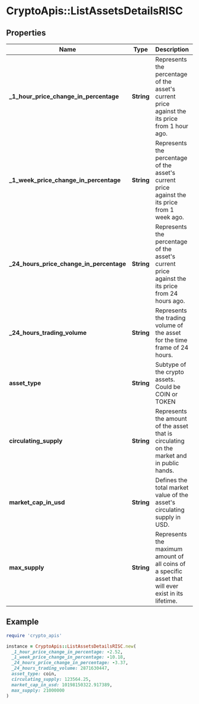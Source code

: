 # CryptoApis::ListAssetsDetailsRISC

## Properties

| Name | Type | Description | Notes |
| ---- | ---- | ----------- | ----- |
| **_1_hour_price_change_in_percentage** | **String** | Represents the percentage of the asset&#39;s current price against the its price from 1 hour ago. |  |
| **_1_week_price_change_in_percentage** | **String** | Represents the percentage of the asset&#39;s current price against the its price from 1 week ago. |  |
| **_24_hours_price_change_in_percentage** | **String** | Represents the percentage of the asset&#39;s current price against the its price from 24 hours ago. |  |
| **_24_hours_trading_volume** | **String** | Represents the trading volume of the asset for the time frame of 24 hours. |  |
| **asset_type** | **String** | Subtype of the crypto assets. Could be COIN or TOKEN |  |
| **circulating_supply** | **String** | Represents the amount of the asset that is circulating on the market and in public hands. |  |
| **market_cap_in_usd** | **String** | Defines the total market value of the asset&#39;s circulating supply in USD. |  |
| **max_supply** | **String** | Represents the maximum amount of all coins of a specific asset that will ever exist in its lifetime. |  |

## Example

```ruby
require 'crypto_apis'

instance = CryptoApis::ListAssetsDetailsRISC.new(
  _1_hour_price_change_in_percentage: -2.52,
  _1_week_price_change_in_percentage: -10.18,
  _24_hours_price_change_in_percentage: -3.37,
  _24_hours_trading_volume: 2871630447,
  asset_type: coin,
  circulating_supply: 123564.25,
  market_cap_in_usd: 10198150322.917389,
  max_supply: 21000000
)
```

